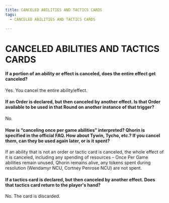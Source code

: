 ```yaml
---
title: CANCELED ABILITIES AND TACTICS CARDS
tags:
  - CANCELED ABILITIES AND TACTICS CARDS

---
```


# CANCELED ABILITIES AND TACTICS CARDS

#### If a portion of an ability or effect is canceled, does the entire effect get canceled?

Yes. You cancel the entire ability/effect.






#### If an Order is declared, but then canceled by another effect. Is that Order available to be used in that Round on another instance of that trigger?

No.




#### How is “canceling once per game abilities” interpreted? Qhorin is specified in the official FAQ. How about Tywin, Tycho, etc.? If you cancel them, can they be used again later, or is it spent?

If an ability that is not an order or tactic card is canceled, the whole effect of it is canceled, including any spending of resources –  Once Per Game abilities remain unused, Qhorin remains alive, any tokens spent during resolution (Wendamyr NCU, Cortney Penrose NCU) are not spent.




####  If a tactics card is declared, but then canceled by another effect. Does that tactics card return to the player's hand?

No. The card is discarded.



